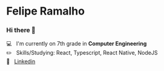 
<!--
**Felipe32R/Felipe32R** is a ✨ _special_ ✨ repository because its `README.md` (this file) appears on your GitHub profile.

Here are some ideas to get you started:

- 🔭 I’m currently working on ...
- 🌱 I’m currently learning ...
- 👯 I’m looking to collaborate on ...
- 🤔 I’m looking for help with ...
- 💬 Ask me about ...
- 📫 How to reach me: ...
- 😄 Pronouns: ...
- ⚡ Fun fact: ...
-->



# Felipe Ramalho


### Hi there 🤙

  :computer:  &nbsp; I'm currently on 7th grade in **Computer Engineering**
 <br/> :pencil2: &nbsp; Skills/Studying: React, Typescript, React Native, NodeJS
 <br/>:link: &nbsp; [Linkedin](https://www.linkedin.com/in/felipe-ramalho-da-silva-442569197/)
